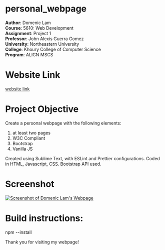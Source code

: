 # personal_webpage

<strong>Author</strong>: Domenic Lam<br>
<strong>Course</strong>: 5610: Web Development<br>
<strong>Assignment</strong>: Project 1<br>
<strong>Professor</strong>: John Alexis Guerra Gomez<br>
<strong>University</strong>: Northeastern University<br>
<strong>College</strong>: Khoury College of Computer Science<br>
<strong>Program</strong>: ALIGN MSCS<br>

# Website Link
[website link](https://domenic-lam.github.io/personal_webpage/index.html)

# Project Objective
Create a personal webpage with the following elements:
1. at least two pages
2. W3C Compliant
3. Bootstrap
4. Vanilla JS

Created using Sublime Text, with ESLint and Prettier configurations.
Coded in HTML, Javascript, CSS. Bootstrap API used.

# Screenshot
[![Screenshot of Domenic Lam's Webpage](images/Domenic_Lam_Webpage.png)](images/Domenic_Lam_Webpage.png)

# Build instructions:
npm --install

Thank you for visiting my webpage!
